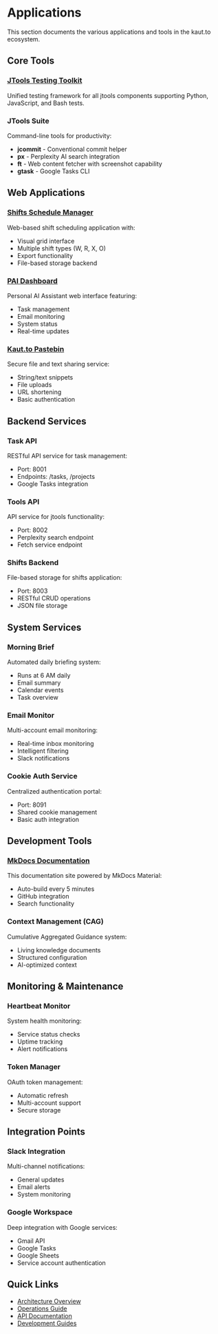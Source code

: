 # Applications

This section documents the various applications and tools in the kaut.to ecosystem.

## Core Tools

### [JTools Testing Toolkit](jtools-testing-toolkit.md)
Unified testing framework for all jtools components supporting Python, JavaScript, and Bash tests.

### JTools Suite
Command-line tools for productivity:

- **jcommit** - Conventional commit helper
- **px** - Perplexity AI search integration
- **ft** - Web content fetcher with screenshot capability
- **gtask** - Google Tasks CLI

## Web Applications

### [Shifts Schedule Manager](/applications/shifts/)
Web-based shift scheduling application with:
- Visual grid interface
- Multiple shift types (W, R, X, O)
- Export functionality
- File-based storage backend

### [PAI Dashboard](/applications/pai-dashboard/)
Personal AI Assistant web interface featuring:
- Task management
- Email monitoring
- System status
- Real-time updates

### [Kaut.to Pastebin](/applications/pastebin/)
Secure file and text sharing service:
- String/text snippets
- File uploads
- URL shortening
- Basic authentication

## Backend Services

### Task API
RESTful API service for task management:
- Port: 8001
- Endpoints: /tasks, /projects
- Google Tasks integration

### Tools API
API service for jtools functionality:
- Port: 8002
- Perplexity search endpoint
- Fetch service endpoint

### Shifts Backend
File-based storage for shifts application:
- Port: 8003
- RESTful CRUD operations
- JSON file storage

## System Services

### Morning Brief
Automated daily briefing system:
- Runs at 6 AM daily
- Email summary
- Calendar events
- Task overview

### Email Monitor
Multi-account email monitoring:
- Real-time inbox monitoring
- Intelligent filtering
- Slack notifications

### Cookie Auth Service
Centralized authentication portal:
- Port: 8091
- Shared cookie management
- Basic auth integration

## Development Tools

### [MkDocs Documentation](https://docs.kaut.to)
This documentation site powered by MkDocs Material:
- Auto-build every 5 minutes
- GitHub integration
- Search functionality

### Context Management (CAG)
Cumulative Aggregated Guidance system:
- Living knowledge documents
- Structured configuration
- AI-optimized context

## Monitoring & Maintenance

### Heartbeat Monitor
System health monitoring:
- Service status checks
- Uptime tracking
- Alert notifications

### Token Manager
OAuth token management:
- Automatic refresh
- Multi-account support
- Secure storage

## Integration Points

### Slack Integration
Multi-channel notifications:
- General updates
- Email alerts
- System monitoring

### Google Workspace
Deep integration with Google services:
- Gmail API
- Google Tasks
- Google Sheets
- Service account authentication

## Quick Links

- [Architecture Overview](/architecture/)
- [Operations Guide](/operations/)
- [API Documentation](/api/)
- [Development Guides](/guides/)